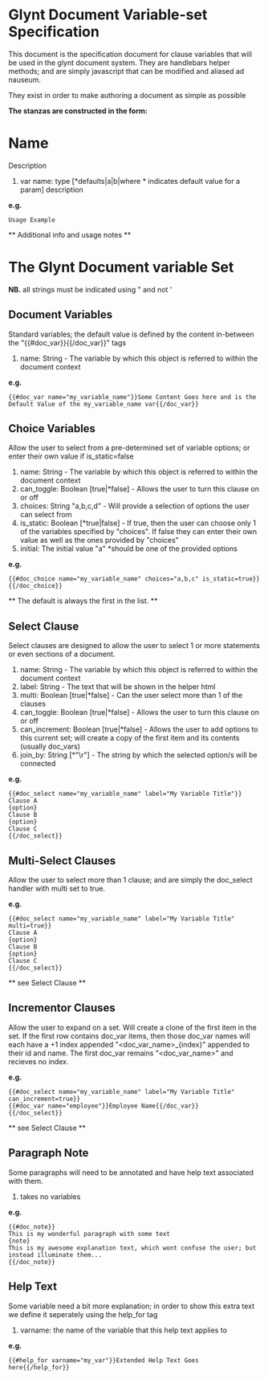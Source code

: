 # Glynt Document Variable-set Specification #

This document is the specification document for clause variables that will be used in the glynt document system.
They are handlebars helper methods; and are simply javascript that can be modified and aliased ad nauseum.

They exist in order to make authoring a document as simple as possible

__The stanzas are constructed in the form:__

# Name #
Description

1. var name: type [*defaults|a|b|where * indicates default value for a param] description

__e.g.__

    Usage Example

** Additional info and usage notes **


# The Glynt Document variable Set #

**NB.** all strings must be indicated using " and not '


## Document Variables ##
Standard variables; the default value is defined by the content in-between the "{{#doc_var}}{{/doc_var}}" tags

1. name: String - The variable by which this object is referred to within the document context
 
__e.g.__

    {{#doc_var name="my_variable_name"}}Some Content Goes here and is the Default Value of the my_variable_name var{{/doc_var}}


## Choice Variables ##
Allow the user to select from a pre-determined set of variable options; or enter their own value if is_static=false

1. name: String - The variable by which this object is referred to within the document context
2. can_toggle: Boolean [true|*false] - Allows the user to turn this clause on or off
3. choices: String "a,b,c,d" - Will provide a selection of options the user can select from
4. is_static: Boolean [*true|false] - If true, then the user can choose only 1 of the variables specified by "choices". If false they can enter their own value as well as the ones provided by "choices"
5. initial: The initial value "a" *should be one of the provided options

__e.g.__


    {{#doc_choice name="my_variable_name" choices="a,b,c" is_static=true}}{{/doc_choice}}

** The default is always the first in the list. **


## Select Clause ##
Select clauses are designed to allow the user to select 1 or more statements or even sections of a document.

1. name: String - The variable by which this object is referred to within the document context
2. label: String - The text that will be shown in the helper html
3. multi: Boolean [true|*false] - Can the user select more than 1 of the clauses
4. can_toggle: Boolean [true|*false] - Allows the user to turn this clause on or off
5. can_increment: Boolean [true|*false] - Allows the user to add options to this current set; will create a copy of the first item and its contents (usually doc_vars)
6. join_by: String [*"\r"] - The string by which the selected option/s will be connected

__e.g.__

    {{#doc_select name="my_variable_name" label="My Variable Title"}}
    Clause A
    {option}
    Clause B
    {option}
    Clause C
    {{/doc_select}}


## Multi-Select Clauses ##
Allow the user to select more than 1 clause; and are simply the doc_select handler with multi set to true.

__e.g.__

    {{#doc_select name="my_variable_name" label="My Variable Title" multi=true}}
    Clause A
    {option}
    Clause B
    {option}
    Clause C
    {{/doc_select}}

** see Select Clause **


## Incrementor Clauses ##
Allow the user to expand on a set. Will create a clone of the first item in the set. If the first row
contains doc_var items, then those doc_var names will each have a +1 index appended "<doc_var_name>_{index}" appended to their id and name.
The first doc_var remains "<doc_var_name>" and recieves no index.

__e.g.__

    {{#doc_select name="my_variable_name" label="My Variable Title" can_increment=true}}
    {{#doc_var name="employee"}}Employee Name{{/doc_var}}
    {{/doc_select}}

** see Select Clause **


## Paragraph Note ##

Some paragraphs will need to be annotated and have help text associated with them.

1. takes no variables

__e.g.__

    {{#doc_note}}
    This is my wonderful paragraph with some text
    {note}
    This is my awesome explanation text, which wont confuse the user; but instead illuminate them...
    {{/doc_note}}


## Help Text ##

Some variable need a bit more explanation; in order to show this extra text we define it seperately using the help_for tag

1. varname: the name of the variable that this help text applies to

__e.g.__

    {{#help_for varname="my_var"}}Extended Help Text Goes here{{/help_for}}

